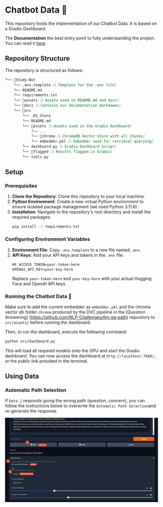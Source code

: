 # Chatbot Data 🤖

This repository hosts the implementation of our Chatbot Data. It is based on a Gradio Dashboard.

The **Documentation** the best entry point to fully understanding the project. You can read it [here](docs/DOCUMENTATION.md).

## Repository Structure

The repository is structured as follows:

```markdown
└── 📁Study-Bot
    └── .env.template [ℹ️ Template for the .env file]
    └── README.md
    └── requirements.txt
    └── 📁assets [ℹ️ Assets used in README.md and docs]
    └── 📁docs [ℹ️ Contains our documentation markdowns]
    └── 📁src
        └── .DS_Store
        └── README.md
        └── 📁assets [ℹ️ Assets used in the Gradio Dashboard]
            └── ...
            └── 📁chroma [ℹ️ ChromaDB Vector Store with all Chunks]
            └── embedder.pkl [ℹ️ Embedder used for retrieval querying]
        └── dashboard.py [ℹ️ Gradio Dashboard Script]
        └── 📁flagged [ℹ️ Results flagged in Gradio]
        └── tools.py
```

## Setup

### Prerequisites

1. **Clone the Repository**: Clone this repository to your local machine.
2. **Python Environment**: Create a new virtual Python environment to ensure isolated package management (we used Python 3.11.6).
3. **Installation**: Navigate to the repository's root directory and install the required packages:
   ```bash
   pip install -r requirements.txt
   ```

### Configuring Environment Variables

1. **Environment File**: Copy `.env.template` to a new file named `.env`.
2. **API Keys**: Add your API keys and tokens in the `.env` file:
   ```
   HF_ACCESS_TOKEN=your-token-here
   OPENAI_API_KEY=your-key-here
   ```
   Replace `your-token-here` and `your-key-here` with your actual Hugging Face and OpenAI API keys.

### Running the Chatbot Data 🤖

Make sure to add the current embedder as `embedder.pkl` and the chroma vector db folder `chroma` produced by the DVC pipeline in the [Question Answering] (https://github.com/NLP-Challenges/llm-qa-path) repository to `src/assets/` before running the dashboard. 

Then, to run the dashboard, execute the following command:

```bash
python src/dashboard.py
```

This will load all required models onto the GPU and start the Gradio dashboard. You can now access the dashboard at `http://localhost:7860/`, or the public link provided in the terminal.

## Using Data

### Automatic Path Selection

If `Data 🤖` responds going the wrong path (question, concern), you can follow the instructions below to overwrite the `Automatic Path Selection`and re-generate the response.

![Dashboard](assets/howto_change_path.png)
